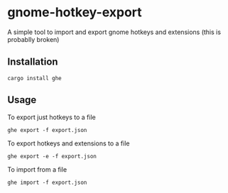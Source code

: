 # gnome-hotkey-export

A simple tool to import and export gnome hotkeys and extensions (this is probablly broken)

## Installation
```
cargo install ghe
```
## Usage
To export just hotkeys to a file
```
ghe export -f export.json
``` 

To export hotkeys and extensions to a file
```
ghe export -e -f export.json
```

To import from a file
```
ghe import -f export.json
```
